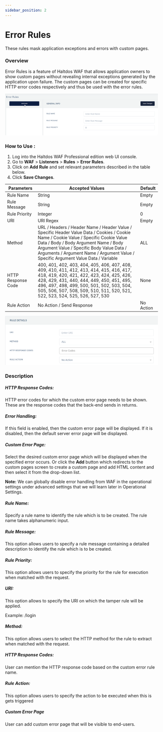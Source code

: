 ```yaml
---
sidebar_position: 2
---
```

# Error Rules
These rules mask application exceptions and errors with custom pages.

### Overview 
Error Rules is a feature of Haltdos WAF that allows application owners to show custom pages without revealing internal exceptions generated by the application upon failure. The custom pages can be created for specific HTTP error codes respectively and thus be used with the error rules.

![error rules](/img/waf/error_Rules.png)

### How to Use :

1. Log into the Haltdos WAF Professional edition web UI console.
2. Go to **WAF** > **Listeners** > **Rules** > **Error Rules**.  
3. Click on **Add Rule** and set relevant parameters described in the table below.
4. Click **Save Changes**.

| Parameters | Accepted Values | Default |
| ----------- | ----------- |------------|
| Rule Name|String|Empty
Rule Message|String|Empty
Rule Priority|Integer|0
URI|URI Regex|Empty
Method|URL / Headers / Header Name / Header Value / Specific Header Value Data / Cookies / Cookie Name /  Cookie Value / Specific Cookie Value Data / Body / Body Argument Name / Body Argument Value / Specific Body Value Data / Arguments / Argument Name / Argument Value / Specific Argument Value Data / Variable|ALL
HTTP Response Code|400, 401, 402, 403, 404, 405, 406, 407, 408, 409, 410, 411, 412, 413, 414, 415, 416, 417, 418, 419, 420, 421, 422, 423, 424, 425, 426, 428, 429, 431, 440, 444, 449, 450, 451, 495, 496, 497, 498, 499, 500, 501, 502, 503, 504, 505, 506, 507, 508, 509, 510, 511, 520, 521, 522, 523, 524, 525, 526, 527, 530|None
Rule Action|No Action / Send Response|No Action

![error rules](/img/waf/errorrulesdetails.png)

### Description

##### **HTTP Response Codes:**

HTTP error codes for which the custom error page needs to be shown. These are the response codes that the back-end sends in returns.

##### **Error Handling:**

If this field is enabled, then the custom error page will be displayed. If it is disabled, then the default server error page will be displayed.

##### **Custom Error Page:**

Select the desired custom error page which will be displayed when the specified error occurs. Or click the **Add** button which redirects to the custom pages screen to create a custom page and add HTML content and then select it from the drop-down list.

**Note:** We can globally disable error handling from WAF in the operational settings under advanced settings that we will learn later in Operational Settings.

##### **Rule Name:**

Specify a rule name to identify the rule which is to be created. The rule name takes alphanumeric input.

##### **Rule Message:**

This option allows users to specify a rule message containing a detailed description to identify the rule which is to be created.

##### **Rule Priority:**

This option allows users to specify the priority for the rule for execution when matched with the request.

##### **URI:**

This option allows to specify the URI on which the tamper rule will be applied.

Example: /login

##### **Method:**

This option allows users to select the HTTP method for the rule to extract when matched with the request.

##### **HTTP Response Codes:**

User can mention the HTTP response code based on the custom error rule name.

##### **Rule Action:**

This option allows users to specify the action to be executed when this is gets triggered

##### **Custom Error Page**

User can add custom error page that will be visible to end-users.